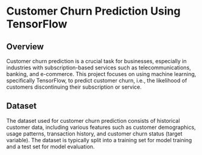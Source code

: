 # Customer Churn Prediction Using TensorFlow

## Overview

Customer churn prediction is a crucial task for businesses, especially in industries with subscription-based services such as telecommunications, banking, and e-commerce. This project focuses on using machine learning, specifically TensorFlow, to predict customer churn, i.e., the likelihood of customers discontinuing their subscription or service.

## Dataset

The dataset used for customer churn prediction consists of historical customer data, including various features such as customer demographics, usage patterns, transaction history, and customer churn status (target variable). The dataset is typically split into a training set for model training and a test set for model evaluation.
